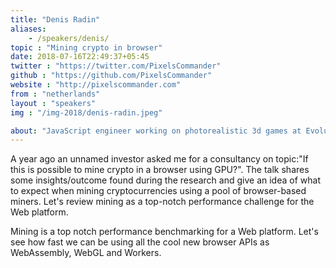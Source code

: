 ```yaml
---
title: "Denis Radin"
aliases: 
    - /speakers/denis/
topic : "Mining crypto in browser"
date: 2018-07-16T22:49:37+05:45
twitter : "https://twitter.com/PixelsCommander"
github : "https://github.com/PixelsCommander"
website : "http://pixelscommander.com"
from : "netherlands"
layout : "speakers"
img : "/img-2018/denis-radin.jpeg"

about: "JavaScript engineer working on photorealistic 3d games at Evolution Gaming. Passionate about performance optimization and code aesthetics, mastering workshop http://challengingnative.com, hosting http://react.asmterdam , http://amsterdamjs.com"
---
```

<p>A year ago an unnamed investor asked me for a consultancy on topic:"If this is possible to mine crypto in a browser using GPU?". The talk shares some insights/outcome found during the research and give an idea of what to expect when mining cryptocurrencies using a pool of browser-based miners. Let's review mining as a top-notch performance challenge for the Web platform.</p>
<p>Mining is a top notch performance benchmarking for a Web platform. Let's see how fast we can be using all the cool new browser APIs as WebAssembly, WebGL and Workers.</p>
